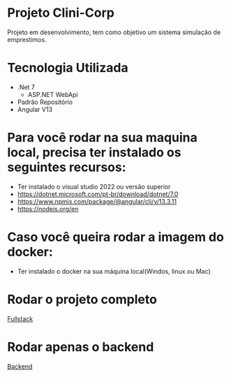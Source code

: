 # Projeto Clini-Corp

Projeto em desenvolvimento, tem como objetivo um sistema simulação de emprestimos.
# Tecnologia Utilizada
- .Net 7
  - ASP.NET WebApi   
- Padrão Repositório
- Angular V13

# Para você rodar na sua maquina local, precisa ter instalado os seguintes recursos:
- Ter instalado o visual studio 2022 ou versão superior
- https://dotnet.microsoft.com/pt-br/download/dotnet/7.0
- https://www.npmjs.com/package/@angular/cli/v/13.3.11
- https://nodejs.org/en

# Caso você queira rodar a imagem do docker:
- Ter instalado o docker na sua máquina local(Windos, linux ou Mac)
# Rodar o projeto completo
[Fullstack](https://github.com/pessanitalo/Emprestimo/tree/main/Docker%20Fullstack)

# Rodar apenas o backend
[Backend](https://github.com/pessanitalo/Emprestimo/tree/main/Docker%20BackEnd)
